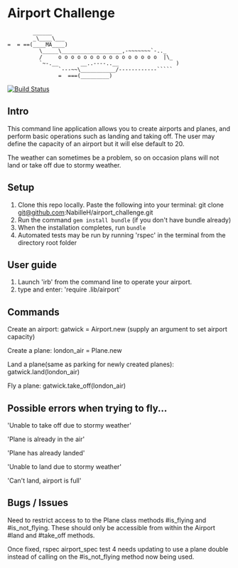 Airport Challenge
=================

```
        ______
        _\____\___
=  = ==(____MA____)
          \_____\___________________,-~~~~~~~`-.._
          /     o o o o o o o o o o o o o o o o  |\_
          `~-.__       __..----..__                  )
                `---~~\___________/------------`````
                =  ===(_________)

```

[![Build Status](https://travis-ci.org/NabilleH/airport_challenge.svg?branch=master)](https://travis-ci.org/NabilleH/airport_challenge)

Intro
---------
This command line application allows you to create airports and planes, and perform basic operations such as landing and taking off. The user may define the capacity of an airport but it will else default to 20.

The weather can sometimes be a problem, so on occasion plans will not land or take off due to stormy weather.

Setup
-------

1. Clone this repo locally. Paste the following into your terminal: git clone git@github.com:NabilleH/airport_challenge.git
1. Run the command `gem install bundle` (if you don't have bundle already)
3. When the installation completes, run `bundle`
4. Automated tests may be run by running 'rspec' in the terminal from the directory root folder

User guide
-------

1. Launch 'irb' from the command line to operate your airport.
2. type and enter: 'require .lib/airport'

Commands
-------

Create an airport: gatwick = Airport.new (supply an argument to set airport capacity)

Create a plane: london_air = Plane.new

Land a plane(same as parking for newly created planes): gatwick.land(london_air)

Fly a plane: gatwick.take_off(london_air)

Possible errors when trying to fly...
-------
'Unable to take off due to stormy weather'

'Plane is already in the air'

'Plane has already landed'

'Unable to land due to stormy weather'

'Can't land, airport is full'

Bugs / Issues
-------
Need to restrict access to to the Plane class methods #is_flying and #is_not_flying. These should only be accessible from within the Airport #land and #take_off methods.

Once fixed, rspec airport_spec test 4 needs updating to use a plane double instead of calling on the #is_not_flying method now being used.
